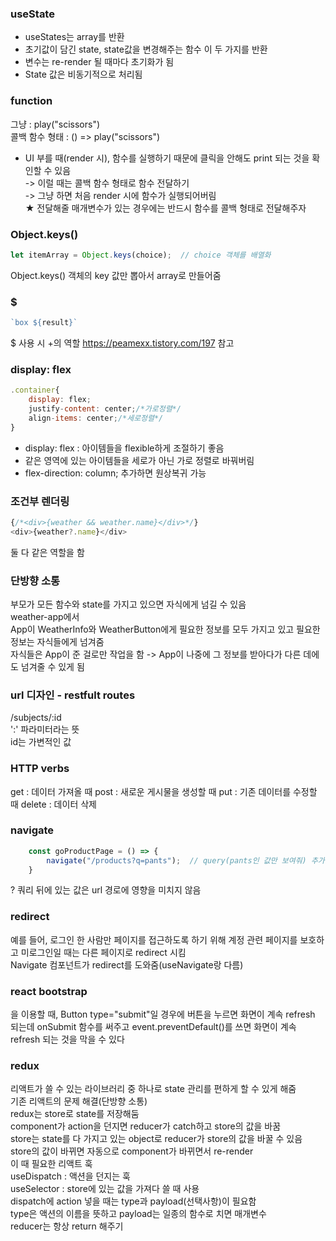 ### useState
- useStates는 array를 반환
- 초기값이 담긴 state, state값을 변경해주는 함수 이 두 가지를 반환
-	변수는 re-render 될 때마다 초기화가 됨
-	State 값은 비동기적으로 처리됨

### function
그냥 : play("scissors")  
콜백 함수 형태 : () => play("scissors")  

- UI 부를 때(render 시), 함수를 실행하기 때문에 클릭을 안해도 print 되는 것을 확인할 수 있음  
-> 이럴 때는 콜백 함수 형태로 함수 전달하기  
-> 그냥 하면 처음 render 시에 함수가 실행되어버림  
★ 전달해줄 매개변수가 있는 경우에는 반드시 함수를 콜백 형태로 전달해주자


### Object.keys()
```JavaScript
let itemArray = Object.keys(choice);  // choice 객체를 배열화
```
Object.keys()
객체의 key 값만 뽑아서 array로 만들어줌

### $

```JavaScript
`box ${result}`
```

$ 사용 시 +의 역할
https://peamexx.tistory.com/197 참고

### display: flex
```js
.container{
    display: flex;
    justify-content: center;/*가로정렬*/
    align-items: center;/*세로정렬*/
}
```
- display: flex : 아이템들을 flexible하게 조절하기 좋음
- 같은 영역에 있는 아이템들을 세로가 아닌 가로 정렬로 바꿔버림
- flex-direction: column; 추가하면 원상복귀 가능


### 조건부 렌더링
```js
{/*<div>{weather && weather.name}</div>*/}
<div>{weather?.name}</div>
```
둘 다 같은 역할을 함


### 단방향 소통
부모가 모든 함수와 state를 가지고 있으면 자식에게 넘길 수 있음  
weather-app에서  
App이 WeatherInfo와 WeatherButton에게 필요한 정보를 모두 가지고 있고 필요한 정보는 자식들에게 넘겨줌  
자식들은 App이 준 걸로만 작업을 함 -> App이 나중에 그 정보를 받아다가 다른 데에도 넘겨줄 수 있게 됨  


### url 디자인 - restfult routes  
/subjects/:id  
':' 파라미터라는 뜻  
id는 가변적인 값  

### HTTP verbs
get : 데이터 가져올 때
post : 새로운 게시물을 생성할 때
put : 기존 데이터를 수정할 때
delete : 데이터 삭제

### navigate
```js
    const goProductPage = () => {
        navigate("/products?q=pants");  // query(pants인 값만 보여줘) 추가
    }
```
? 쿼리 뒤에 있는 값은 url 경로에 영향을 미치지 않음  


### redirect
예를 들어, 로그인 한 사람만 페이지를 접근하도록 하기 위해 계정 관련 페이지를 보호하고 미로그인일 때는 다른 페이지로 redirect 시킴  
Navigate 컴포넌트가 redirect를 도와줌(useNavigate랑 다름)  


### react bootstrap
<Form>을 이용할 때, Button type="submit"일 경우에 버튼을 누르면 화면이 계속 refresh 되는데 onSubmit 함수를 써주고 event.preventDefault()를 쓰면 화면이 계속 refresh 되는 것을 막을 수 있다  

### redux
리액트가 쓸 수 있는 라이브러리 중 하나로 state 관리를 편하게 할 수 있게 해줌  
기존 리액트의 문제 해결(단방향 소통)  
redux는 store로 state를 저장해둠  
component가 action을 던지면 reducer가 catch하고 store의 값을 바꿈  
store는 state를 다 가지고 있는 object로 reducer가 store의 값을 바꿀 수 있음  
store의 값이 바뀌면 자동으로 component가 바뀌면서 re-render  
이 때 필요한 리액트 훅  
useDispatch : 액션을 던지는 훅  
useSelector : store에 있는 값을 가져다 쓸 때 사용  
dispatch에 action 넣을 때는 type과 payload(선택사항)이 필요함  
type은 액션의 이름을 뜻하고 payload는 일종의 함수로 치면 매개변수  
reducer는 항상 return 해주기  
